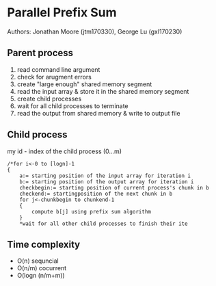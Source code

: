 # Parallel Prefix Sum
Authors: Jonathan Moore (jtm170330), George Lu (gxl170230)

## Parent process

 1. read command line argument
 2. check for arugment errors
 3. create "large enough" shared memory segment
 4. read the input array & store it in the shared memory segment
 5. create child processes
 6. wait for all child processes to terminate
 7. read the output from shared memory & write to output file

## Child process
my id - index of the child process (0...m)

    /*for i<-0 to [logn]-1
    {
	    a:= starting position of the input array for iteration i
	    b:= starting position of the output array for iteration i
	    checkbegin:= starting position of current process's chunk in b
	    checkend:= startingposition of the next chunk in b
	    for j<-chunkbegin to chunkend-1
	    {
		    compute b[j] using prefix sum algorithm
		}
		*wait for all other child processes to finish their ite

## Time complexity
 - O(n)							sequncial
 - O(n/m)					cocurrent
 - O(logn (n/m+m))	

<!--stackedit_data:
eyJoaXN0b3J5IjpbODIyOTIyNzUzLC0xMTgwMjc2NzExLDE0NT
EyMTgzNTRdfQ==
-->
